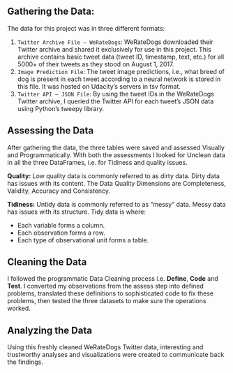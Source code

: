 ## Gathering the Data:
The data for this project was in three different formats:
1. `Twitter Archive File — WeRateDogs`: WeRateDogs downloaded their Twitter archive and shared it exclusively for use in this project. This archive contains basic tweet data (tweet ID, timestamp, text, etc.) for all 5000+ of their tweets as they stood on August 1, 2017.
2. `Image Prediction File`: The tweet image predictions, i.e., what breed of dog is present in each tweet according to a neural network is stored in this file. It was hosted on Udacity’s servers in tsv format.
3. `Twitter API — JSON File`: By using the tweet IDs in the WeRateDogs Twitter archive, I queried the Twitter API for each tweet’s JSON data using Python’s tweepy library.

## Assessing the Data
After gathering the data, the three tables were saved and assessed Visually and Programmatically. With both the assessments I looked for Unclean data in all the three DataFrames, i.e. for Tidiness and quality issues.

**Quality:** Low quality data is commonly referred to as dirty data. Dirty data has issues with its content. The Data Quality Dimensions are Completeness, Validity, Accuracy and Consistency.

**Tidiness:** Untidy data is commonly referred to as “messy” data. Messy data has issues with its structure. Tidy data is where:
* Each variable forms a column.
* Each observation forms a row.
* Each type of observational unit forms a table.

## Cleaning the Data
I followed the programmatic Data Cleaning process i.e. **Define**, **Code** and **Test**. I converted my observations from the assess step into defined problems, translated these definitions to sophisticated code to fix these problems, then tested the three datasets to make sure the operations worked.

## Analyzing the Data
Using this freshly cleaned WeRateDogs Twitter data, interesting and trustworthy analyses and visualizations were created to communicate back the findings.

